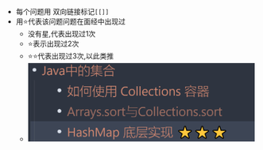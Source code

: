 - 每个问题用 双向链接标记`[[]]`
- 用⭐代表该问题问题在面经中出现过
	- 没有星,代表出现过1次
	- ⭐表示出现过2次
	- ⭐⭐代表出现过3次,以此类推
	- ![](attachments/Pasted%20image%2020230114210951.png)
